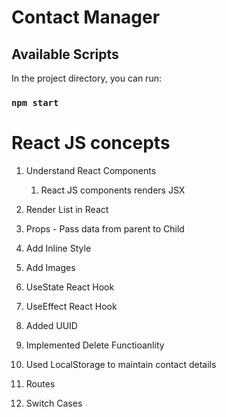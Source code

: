 # Contact Manager

## Available Scripts

In the project directory, you can run:

### `npm start`

# React JS concepts

1. Understand React Components
    1. React JS components renders JSX
    
2. Render List in React
3. Props - Pass data from parent to Child
4. Add Inline Style
5. Add Images
6. UseState React Hook
7. UseEffect React Hook
8. Added UUID
9. Implemented Delete Functioanlity
10. Used LocalStorage to maintain contact details 
11. Routes 
12. Switch Cases

